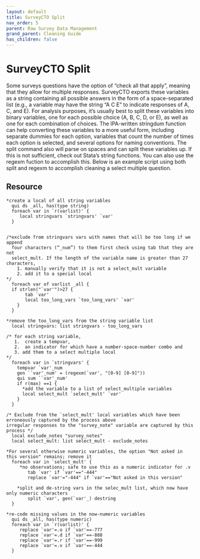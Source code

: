 ```yaml
---
layout: default
title: SurveyCTO Split
nav_order: 5
parent: Raw Survey Data Management
grand_parent: Cleaning Guide
has_children: false
---
```


# SurveyCTO Split

Some surveys questions have the option of “check all that apply”, meaning that they allow for multiple responses. SurveyCTO exports these variables as a string containing all possible answers in the form of a space-separated list (e.g., a variable may have the string “A C E” to indicate responses of A, C, and E). For analysis purposes, it’s usually best to split these variables into binary variables, one for each possible choice (A, B, C, D, or E), as well as one for each combination of choices. The IPA-written stringdum function can help converting these variables to a more useful form, including separate dummies for each option, variables that count the number of times each option is selected, and several options for naming conventions. The split command also will parse on spaces and can split these variables up. If this is not sufficient, check out Stata’s string functions. You can also use the regexm fuction to accomplish this. Below is an example script using both split and regexm to accomplish cleaning a select multiple question.

## Resource

 
````
*create a local of all string variables
  qui ds _all, has(type string)                     
  foreach var in `r(varlist)' {                          
     local stringvars `stringvars' `var'
  }
 

/*exclude from stringvars vars with names that will be too long if we append
  four characters (“_num”) to them first check using tab that they are not 
  select_mult. If the length of the variable name is greater than 27 characters,
    1. manually verify that it is not a select_mult variable
    2. add it to a special local  
*/
  foreach var of varlist _all {
  if strlen("`var'")>27 {       
       tab `var'               
       local too_long_vars `too_long_vars' `var'                           
    }
  }

*remove the too_long_vars from the string variable list
  local stringvars: list stringvars - too_long_vars     

/* for each string variable, 
   1.  create a tempvar, 
   2.  an indicator for which have a number-space-number combo and 
   3. add them to a select multiple local    
*/   
  foreach var in `stringvars' {         
    tempvar `var'_num         
    gen ``var'_num' = (regexm(`var', "[0-9] [0-9]"))    
    qui sum ``var'_num'                     
    if r(max) ==1 {                 
      *add the variable to a list of select_multiple variables
      local select_mult `select_mult' `var'        
    }
  }

/* Exclude from the `select_mult' local variables which have been erroneously captured by the process above
irregular responses to the "survey_note" variable are captured by this process */
  local exclude_notes "survey_notes"
  local select_mult: list select_mult - exclude_notes           

*For several otherwise numeric variables, the option "Not asked in this version" remains; remove it
  foreach var in `select_mult' {
     *no observations; safe to use this as a numeric indicator for .v
        tab `var' if `var'=="-444" 
        replace `var'="-444" if `var'=="Not asked in this version"
    
    *split and de-string vars in the selec_mult list, which now have only numeric characters
        split `var', gen(`var'_) destring                  
  }
 
*re-code missing values in the now-numeric variables
  qui ds _all, has(type numeric)                  
  foreach var in `r(varlist)' {           
     replace `var'=.o if `var'==-777
     replace `var'=.d if `var'==-888
     replace `var'=.r if `var'==-999
     replace `var'=.v if `var'==-444
  }

````
